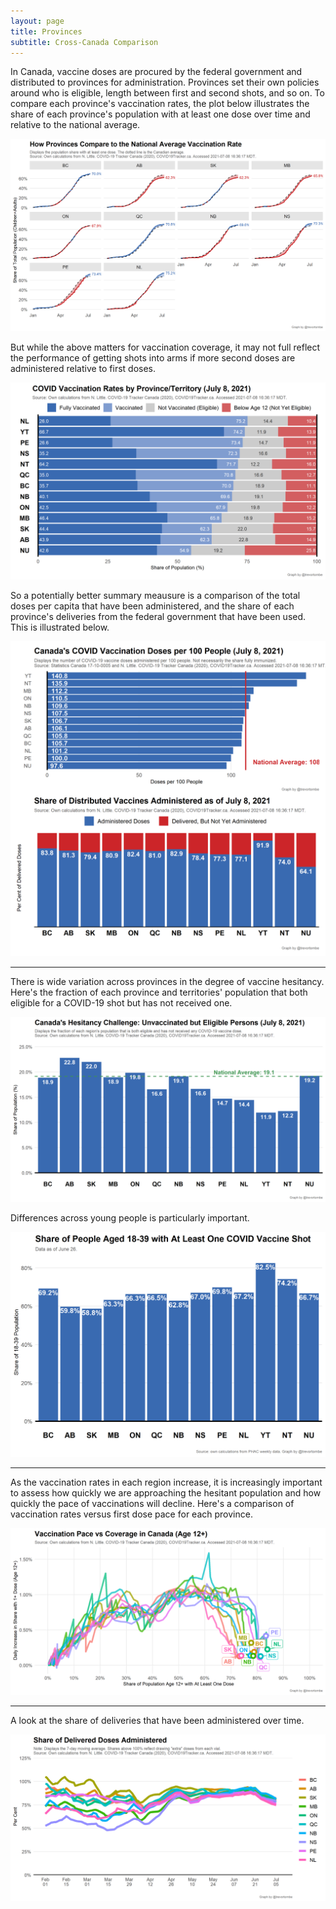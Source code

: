 ```yaml
---
layout: page
title: Provinces
subtitle: Cross-Canada Comparison
---
```


In Canada, vaccine doses are procured by the federal government and distributed to provinces for administration. Provinces set their own policies around who is eligible, length between first and second shots, and so on. To compare each province's vaccination rates, the plot below illustrates the share of each province's population with at least one dose over time and relative to the national average.

![](Plots/prov_relative.png)

But while the above matters for vaccination coverage, it may not full reflect the performance of getting shots into arms if more second doses are administered relative to first doses. 

![](Plots/prov_atleastone.png)

So a potentially better summary meausure is a comparison of the total doses per capita that have been administered, and the share of each province's deliveries from the federal government that have been used. This is illustrated below.

![](Plots/plot_provs.png)

---

There is wide variation across provinces in the degree of vaccine hesitancy. Here's the fraction of each province and territories' population that both eligible for a COVID-19 shot but has not received one.

![](Plots/prov_novax.png)

Differences across young people is particularly important.

![](Plots/plot_prov1839.png)

---

As the vaccination rates in each region increase, it is increasingly important to assess how quickly we are approaching the hesitant population and how quickly the pace of vaccinations will decline. Here's a comparison of vaccination rates versus first dose pace for each province.

![](Plots/pace_decline_provs.png)

---

A look at the share of deliveries that have been administered over time.

![](Plots/share_used.png)
